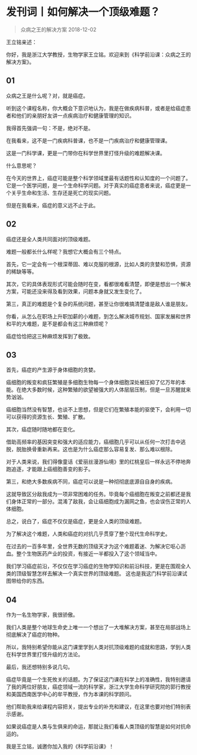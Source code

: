 # 发刊词丨如何解决一个顶级难题？
> 众病之王的解决方案
2018-12-02

王立铭亲述：

你好，我是浙江大学教授，生物学家王立铭。欢迎来到《科学前沿课：众病之王的解决方案》。

## 01

众病之王是什么呢？对，就是癌症。

听到这个课程名称，你大概会下意识地认为，我是在做疾病科普，或者是给癌症患者和他们的亲朋好友讲一点疾病治疗和健康管理的知识。

我得首先强调一句：不是，绝对不是。

在我看来，这不是一门疾病科普课，也不是一门疾病治疗和健康管理课。

这是一门科学课，更是一门带你在科学世界里打怪升级的难题解决课。

什么意思呢？

在今天的世界上，癌症可能是整个科学领域里最有话题性和认知度的一个问题了。它是一个医学问题，是一个生命科学问题。对于真实的癌症患者来说，癌症更是一个关乎生命和生活、生存还是死亡的现实问题。

但是在我看来，癌症的意义远不止于此。

## 02

癌症还是全人类共同面对的顶级难题。

难题一般都长什么样呢？我想它大概会有三个特点。

首先，它一定会有一个根深蒂固、难以克服的根源，比如人类的贪婪和恐惧，资源的稀缺等等。

其次，它的具体表现形式可能会随时在变，看都很难看清楚，即便是想出一个解决方案，可能还没来得及看到效果，问题本身就又发生变化了。

第三，真正的难题是个复杂的系统问题，甚至让你很难搞清楚谁是敌人谁是朋友。

你看，从怎么在职场上升职加薪的小难题，到怎么解决城市规划、国家发展和世界和平的大难题，是不是都会有这三种麻烦呢？

癌症恰恰把这三种麻烦发挥到了极致。

## 03

首先，癌症的产生源于身体细胞的贪婪。

癌细胞的叛变和疯狂繁殖是多细胞生物每一个身体细胞深处被压抑了亿万年的本能。在绝大多数时候，这种繁殖的欲望被强大的人体层层压制，但是一旦苏醒就来势汹汹。

癌细胞当然没有智慧，也谈不上思想，但是它们在繁殖本能的驱使下，会利用一切可以获得的资源生长、繁殖、扩散。

其次，癌症随时随地都在变化。

借助高频率的基因突变和强大的适应能力，癌细胞几乎可以从任何一次打击中逃脱，脱胎换骨重新再来。这也是为什么癌症那么容易复发、那么难以根除。

对于人类来说，我们得像童话《爱丽丝漫游仙境》里的红桃皇后一样永远不停地奔跑追逐，才能跟上癌细胞善变的影子。

第三，和绝大多数疾病不同，癌症可以说是一种彻彻底底源自自身的疾病。

这就导致区分敌我成为一项非常困难的任务。毕竟每个癌细胞在叛变之前都还是我们身体正常的一部分。混淆了敌我，会让癌细胞成为漏网之鱼，也会误伤正常的人体细胞。

总之，说白了，癌症不仅仅是癌症，更是全人类的顶级难题。

为了解决这个难题，人类和癌症的对抗几乎贯穿了整个现代生命科学史。

在过去的一百多年里，全世界无数的顶级天才为这个难题着迷、为解决它呕心沥血。整个生物医药产业的投资，有接近一半都投入了这个领域当中。

我们学习癌症前沿，不仅仅在学习癌症的生物学知识和前沿科技，更是在围观全人类的顶级智慧怎样去解决一个真实世界的顶级难题。
这也是我这门科学前沿课试图带给你的东西。

## 04

作为一名生物学家，我很骄傲。

我们人类是整个地球生命史上唯一一个想出了一大堆解决方案，甚至在局部战场上彻底解决了癌症的物种。

所以，我特别希望你能从这门课里学到人类对抗顶级难题的成就和思路，学到人类在科学世界里打怪升级的方法论。

最后，我还想特别多说几句。

癌症毕竟是一个生死攸关的话题。为了保证这门课在科学上的准确性，我特别邀请了我的两位好朋友，癌症领域一流的科学家，浙江大学生命科学研究院的郭行教授和美国西南医学中心的牟平教授，作为本课的科学顾问。

他们帮助我来给课程内容把关，提出专业的补充和建议，在这里也要对他们特别表示感谢。

如果说癌症是人类与生俱来的命运，那就让我们看看人类顶级的智慧是如何对抗命运的。

我是王立铭，诚邀你加入我的《科学前沿课》！


